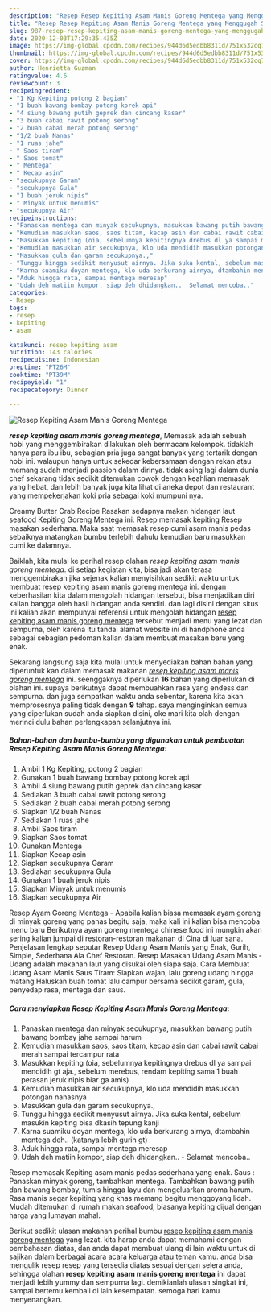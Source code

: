 ```yaml
---
description: "Resep Resep Kepiting Asam Manis Goreng Mentega yang Menggugah Selera"
title: "Resep Resep Kepiting Asam Manis Goreng Mentega yang Menggugah Selera"
slug: 987-resep-resep-kepiting-asam-manis-goreng-mentega-yang-menggugah-selera
date: 2020-12-03T17:29:35.435Z
image: https://img-global.cpcdn.com/recipes/944d6d5edbb8311d/751x532cq70/resep-kepiting-asam-manis-goreng-mentega-foto-resep-utama.jpg
thumbnail: https://img-global.cpcdn.com/recipes/944d6d5edbb8311d/751x532cq70/resep-kepiting-asam-manis-goreng-mentega-foto-resep-utama.jpg
cover: https://img-global.cpcdn.com/recipes/944d6d5edbb8311d/751x532cq70/resep-kepiting-asam-manis-goreng-mentega-foto-resep-utama.jpg
author: Henrietta Guzman
ratingvalue: 4.6
reviewcount: 3
recipeingredient:
- "1 Kg Kepiting potong 2 bagian"
- "1 buah bawang bombay potong korek api"
- "4 siung bawang putih geprek dan cincang kasar"
- "3 buah cabai rawit potong serong"
- "2 buah cabai merah potong serong"
- "1/2 buah Nanas"
- "1 ruas jahe"
- " Saos tiram"
- " Saos tomat"
- " Mentega"
- " Kecap asin"
- "secukupnya Garam"
- "secukupnya Gula"
- "1 buah jeruk nipis"
- " Minyak untuk menumis"
- "secukupnya Air"
recipeinstructions:
- "Panaskan mentega dan minyak secukupnya, masukkan bawang putih bawang bombay jahe sampai harum"
- "Kemudian masukkan saos, saos titam, kecap asin dan cabai rawit cabai merah sampai tercampur rata"
- "Masukkan kepiting (oia, sebelumnya kepitingnya drebus dl ya sampai mendidih gt aja., sebelum merebus, rendam kepiting sama 1 buah perasan jeruk nipis biar ga amis)"
- "Kemudian masukkan air secukupnya, klo uda mendidih masukkan potongan nanasnya"
- "Masukkan gula dan garam secukupnya.,"
- "Tunggu hingga sedikit menyusut airnya. Jika suka kental, sebelum masukin kepiting bisa dkasih tepung kanji"
- "Karna suamiku doyan mentega, klo uda berkurang airnya, dtambahin mentega deh.. (katanya lebih gurih gt)"
- "Aduk hingga rata, sampai mentega meresap"
- "Udah deh matiin kompor, siap deh dhidangkan..  Selamat mencoba.."
categories:
- Resep
tags:
- resep
- kepiting
- asam

katakunci: resep kepiting asam 
nutrition: 143 calories
recipecuisine: Indonesian
preptime: "PT26M"
cooktime: "PT39M"
recipeyield: "1"
recipecategory: Dinner

---
```



![Resep Kepiting Asam Manis Goreng Mentega](https://img-global.cpcdn.com/recipes/944d6d5edbb8311d/751x532cq70/resep-kepiting-asam-manis-goreng-mentega-foto-resep-utama.jpg)

<b><i>resep kepiting asam manis goreng mentega</i></b>, Memasak adalah sebuah hobi yang menggembirakan dilakukan oleh bermacam kelompok. tidaklah hanya para ibu ibu, sebagian pria juga sangat banyak yang tertarik dengan hobi ini. walaupun hanya untuk sekedar kebersamaan dengan rekan atau memang sudah menjadi passion dalam dirinya. tidak asing lagi dalam dunia chef sekarang tidak sedikit ditemukan cowok dengan keahlian memasak yang hebat, dan lebih banyak juga kita lihat di aneka depot dan restaurant yang mempekerjakan koki pria sebagai koki mumpuni nya.

Creamy Butter Crab Recipe Rasakan sedapnya makan hidangan laut seafood Kepiting Goreng Mentega ini. Resep memasak kepiting Resep masakan sederhana. Maka saat memasak resep cumi asam manis pedas sebaiknya matangkan bumbu terlebih dahulu kemudian baru masukkan cumi ke dalamnya.

Baiklah, kita mulai ke perihal resep olahan <i>resep kepiting asam manis goreng mentega</i>. di setiap kegiatan kita, bisa jadi akan terasa menggembirakan jika sejenak kalian menyisihkan sedikit waktu untuk membuat resep kepiting asam manis goreng mentega ini. dengan keberhasilan kita dalam mengolah hidangan tersebut, bisa menjadikan diri kalian bangga oleh hasil hidangan anda sendiri. dan lagi disini dengan situs ini kalian akan mempunyai referensi untuk mengolah hidangan <u>resep kepiting asam manis goreng mentega</u> tersebut menjadi menu yang lezat dan sempurna, oleh karena itu tandai alamat website ini di handphone anda sebagai sebagian pedoman kalian dalam membuat masakan baru yang enak.


Sekarang langsung saja kita mulai untuk menyediakan bahan bahan yang diperuntuk kan dalam memasak makanan <u><i>resep kepiting asam manis goreng mentega</i></u> ini. seenggaknya diperlukan <b>16</b> bahan yang diperlukan di olahan ini. supaya berikutnya dapat membuahkan rasa yang endess dan sempurna. dan juga sempatkan waktu anda sebentar, karena kita akan memprosesnya paling tidak dengan <b>9</b> tahap. saya menginginkan semua yang diperlukan sudah anda siapkan disini, oke mari kita olah dengan merinci dulu bahan perlengkapan selanjutnya ini.

<!--inarticleads1-->

##### Bahan-bahan dan bumbu-bumbu yang digunakan untuk pembuatan Resep Kepiting Asam Manis Goreng Mentega:

1. Ambil 1 Kg Kepiting, potong 2 bagian
1. Gunakan 1 buah bawang bombay potong korek api
1. Ambil 4 siung bawang putih geprek dan cincang kasar
1. Sediakan 3 buah cabai rawit potong serong
1. Sediakan 2 buah cabai merah potong serong
1. Siapkan 1/2 buah Nanas
1. Sediakan 1 ruas jahe
1. Ambil  Saos tiram
1. Siapkan  Saos tomat
1. Gunakan  Mentega
1. Siapkan  Kecap asin
1. Siapkan secukupnya Garam
1. Sediakan secukupnya Gula
1. Gunakan 1 buah jeruk nipis
1. Siapkan  Minyak untuk menumis
1. Siapkan secukupnya Air


Resep Ayam Goreng Mentega - Apabila kalian biasa memasak ayam goreng di minyak goreng yang panas begitu saja, maka kali ini kalian bisa mencoba menu baru Berikutnya ayam goreng mentega chinese food ini mungkin akan sering kalian jumpai di restoran-restoran makanan di Cina di luar sana. Penjelasan lengkap seputar Resep Udang Asam Manis yang Enak, Gurih, Simple, Sederhana Ala Chef Restoran. Resep Masakan Udang Asam Manis - Udang adalah makanan laut yang disukai oleh siapa saja. Cara Membuat Udang Asam Manis Saus Tiram: Siapkan wajan, lalu goreng udang hingga matang Haluskan buah tomat lalu campur bersama sedikit garam, gula, penyedap rasa, mentega dan saus. 

<!--inarticleads2-->

##### Cara menyiapkan Resep Kepiting Asam Manis Goreng Mentega:

1. Panaskan mentega dan minyak secukupnya, masukkan bawang putih bawang bombay jahe sampai harum
1. Kemudian masukkan saos, saos titam, kecap asin dan cabai rawit cabai merah sampai tercampur rata
1. Masukkan kepiting (oia, sebelumnya kepitingnya drebus dl ya sampai mendidih gt aja., sebelum merebus, rendam kepiting sama 1 buah perasan jeruk nipis biar ga amis)
1. Kemudian masukkan air secukupnya, klo uda mendidih masukkan potongan nanasnya
1. Masukkan gula dan garam secukupnya.,
1. Tunggu hingga sedikit menyusut airnya. Jika suka kental, sebelum masukin kepiting bisa dkasih tepung kanji
1. Karna suamiku doyan mentega, klo uda berkurang airnya, dtambahin mentega deh.. (katanya lebih gurih gt)
1. Aduk hingga rata, sampai mentega meresap
1. Udah deh matiin kompor, siap deh dhidangkan..  - Selamat mencoba..


Resep memasak Kepiting asam manis pedas sederhana yang enak. Saus : Panaskan minyak goreng, tambahkan mentega. Tambahkan bawang putih dan bawang bombay, tumis hingga layu dan mengeluarkan aroma harum. Rasa manis segar kepiting yang khas memang begitu menggoyang lidah. Mudah ditemukan di rumah makan seafood, biasanya kepiting dijual dengan harga yang lumayan mahal. 

Berikut sedikit ulasan makanan perihal bumbu <u>resep kepiting asam manis goreng mentega</u> yang lezat. kita harap anda dapat memahami dengan pembahasan diatas, dan anda dapat membuat ulang di lain waktu untuk di sajikan dalam berbagai acara acara keluarga atau teman kamu. anda bisa mengulik resep resep yang tersedia diatas sesuai dengan selera anda, sehingga olahan <b>resep kepiting asam manis goreng mentega</b> ini dapat menjadi lebih yummy dan sempurna lagi. demikianlah ulasan singkat ini, sampai bertemu kembali di lain kesempatan. semoga hari kamu menyenangkan.
